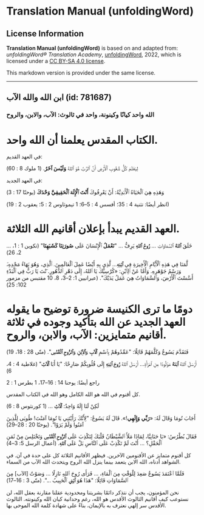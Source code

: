 # Translation Manual (unfoldingWord)

## License Information

**Translation Manual (unfoldingWord)** is based on and adapted from: _unfoldingWord® Translation Academy_, [unfoldingWord](https://unfoldingword.org/utw), 2022, which is licensed under a [CC BY-SA 4.0 license](https://creativecommons.org/licenses/by-sa/4.0/legalcode.en).

This markdown version is provided under the same license.



--------------------------------

## ابن الله والله الآب (id: 781687)

### الله واحد كيانًا وكينونة، واحد في ثالوث: الآب، والابن، والروح

الكتاب المقدس يعلمنا أن الله واحد.
==================================

في العهد القديم:

لِيَعْلَمَ كُلُّ شُعُوبِ ٱلْأَرْضِ أَنَّ ٱلرَّبَّ هُوَ ٱللهُ **وَلَيْسَ آخَرُ**. (1 ملوك 8 : 60\)

في العهد الجديد:

وَهَذِهِ هِيَ ٱلْحَيَاةُ ٱلْأَبَدِيَّةُ: أَنْ يَعْرِفُوكَ **أَنْتَ ٱلْإِلَهَ ٱلْحَقِيقِيَّ وَحْدَكَ** (يوحنّا 17 : 3\)

(انظر أيضًا: تثنية 4 : 35؛ أفسس 4 : 5–6؛ 1 تيموثاوس 2 : 5؛ يعقوب 2 : 19\)

العهد القديم يبدأ بإعلان أقانيم الله الثلاثة.
=============================================

... خَلَقَ **ٱللهُ** ٱلسَّمَاوَاتِ ... **رُوحُ ٱللهِ** يَرِفُّ ... "**نَعْمَلُ** ٱلْإِنْسَانَ عَلَى **صُورَتِنَا كَشَبَهِنَا**" (تكوين 1 : 1، 2، 26\)

َلَّمَنَا فِي هَذِهِ ٱلْأَيَّامِ ٱلْأَخِيرَةِ فِي **ٱبْنِهِ**... لَّذِي بِهِ أَيْضًا عَمِلَ ٱلْعَالَمِينَ. ٱلَّذِي، وَهُوَ بَهَاءُ مَجْدِهِ، وَرَسْمُ جَوْهَرِهِ. وَأَمَّا عَنْ ٱلِٱبْنِ: «كُرْسِيُّكَ يَا ٱللهُ، إِلَى دَهْرِ ٱلدُّهُورِ. َنْتَ يَا رَبُّ فِي ٱلْبَدْءِ أَسَّسْتَ ٱلْأَرْضَ، وَٱلسَّمَاوَاتُ هِيَ عَمَلُ يَدَيْكَ". (عبرانيين 1: 2–3، 8، 10 مقتبس من مزمور 102: 25\)

دومًا ما ترى الكنيسة ضرورة توضيح ما يقوله العهد الجديد عن الله بتأكيد وجوده في ثلاثة أقانيم متمايزين: الآب، والابن، والروح.
===========================================================================================================================

فَتَقَدَّمَ يَسُوعُ وَكَلَّمَهُمْ قَائِلًا: "عَمِّدُوهُمْ بِٱسْمِ **ٱلْآبِ** وَ**ٱلِٱبْنِ** وَ**ٱلرُّوحِ ٱلْقُدُسِ**". (متّى 28 : 18، 19\)

أَرْسَلَ ٱللهُ **ٱبْنَهُ** مَوْلُودًا مِنِ ٱمْرَأَةٍ... أَرْسَلَ ٱللهُ **رُوحَ ٱبْنِهِ** إِلَى قُلُوبِكُمْ صَارِخًا: "يَا أَبَا **ٱلْآبُ**" (غلاطية 4 : 4، 6\)

راجع أيضًا: يوحنا 14 : 16–17، 1 بطرس 1 : 2

كل أقنوم في الله هو الله الكامل وهو الله في الكتاب المقدس.

لَكِنْ لَنَا إِلَهٌ وَاحِدٌ: **ٱلْآبُ** ... (1 كورنثوس 8 : 6\)

أَجَابَ تُومَا وَقَالَ لَهُ: «**رَبِّي** **وَإِلَهِي**!». قَالَ لَهُ يَسُوعُ: "لِأَنَّكَ رَأَيْتَنِي يَا تُومَا آمَنْتَ! طُوبَى لِلَّذِينَ آمَنُوا وَلَمْ يَرَوْا". (يوحنّا 20 : 28–29\)

فَقَالَ بُطْرُسُ: «يَا حَنَانِيَّا، لِمَاذَا مَلَأَ ٱلشَّيْطَانُ قَلْبَكَ لِتَكْذِبَ عَلَى **ٱلرُّوحِ ٱلْقُدُسِ** وَتَخْتَلِسَ مِنْ ثَمَنِ ٱلْحَقْلِ؟ ... أَنْتَ لَمْ تَكْذِبْ عَلَى ٱلنَّاسِ بَلْ عَلَى **ٱللهِ**. (أعمال الرسل 5: 3–4\)

كل أقنوم متمايز عن الأقنومين الآخرين. فيظهر الأقانيم الثلاثة كل على حدة في آن. في الشواهد أدناه، الله الابن يتعمد بينما ينزل الله الروح ويتحدث الله الآب من السماء.

فَلَمَّا ٱعْتَمَدَ يَسُوعُ صَعِدَ لِلْوَقْتِ مِنَ ٱلْمَاءِ، ... فَرَأَى رُوحَ ٱللهِ نَازِلًا ... وَصَوْتٌ \[الآب] مِنَ ٱلسَّمَاوَاتِ قَائِلًا: "هَذَا هُوَ **ٱبْنِي** ٱلْحَبِيبُ ...". (متّى 3 : 16–17\)

نحن المؤمنون، يجب أن نتذكر دائمًا بشريتنا ومحدودية عقلنا مقارنة بعقل الله، لن نستوعب كيف أقانيم الثالوث الأقدس هو الله، رغم وحدانية كيان الله وكينونته. الثالوث الأقدس سر إلهي نعترف به بالإيمان، بناءً على شهادة كلمة الله الموحى بها.


